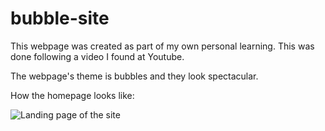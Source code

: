 # bubble-site

This webpage was created as part of my own personal learning. This was done following a video I found at Youtube.

The webpage's theme is bubbles and they look spectacular.

How the homepage looks like:

![Landing page of the site](https://user-images.githubusercontent.com/80812132/151975682-f6e30395-656a-4ded-aa83-c9adc175f79f.png)
